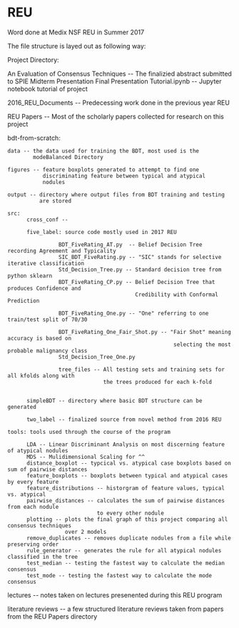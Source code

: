 # REU
Word done at Medix NSF REU in Summer 2017

The file structure is layed out as following way:

Project Directory:

An Evaluation of Consensus Techniques  -- The finalizied abstract submitted to SPIE
Midterm Presentation
Final Presentation
Tutorial.ipynb -- Jupyter notebook tutorial of project

2016_REU_Documents -- Predecessing work done in the previous year REU

REU Papers -- Most of the scholarly papers collected for research on
              this project

bdt-from-scratch:

    data -- the data used for training the BDT, most used is the
            modeBalanced Directory

    figures -- feature boxplots generated to attempt to find one
               discriminating feature between typical and atypical  
               nodules

    output -- directory where output files from BDT training and testing
              are stored

    src:
          cross_conf --

          five_label: source code mostly used in 2017 REU

                    BDT_FiveRating_AT.py  -- Belief Decision Tree recording Agreement and Typicality 
                    SIC_BDT_FiveRating.py -- "SIC" stands for selective iterative classification
                    Std_Decision_Tree.py -- Standard decision tree from python sklearn
                    BDT_FiveRating_CP.py -- Belief Decision Tree that produces Confidence and 
                                            Credibility with Conformal Prediction

                    BDT_FiveRating_One.py -- "One" referring to one train/test split of 70/30

                    BDT_FiveRating_One_Fair_Shot.py -- "Fair Shot" meaning accuracy is based on 
                                                        selecting the most probable malignancy class
                    Std_Decision_Tree_One.py

                    tree_files -- All testing sets and training sets for all kfolds along with 
                                  the trees produced for each k-fold


          simpleBDT -- directory where basic BDT structure can be generated

          two_label -- finalized source from novel method from 2016 REU

    tools: tools used through the course of the program

          LDA -- Linear Discriminant Analysis on most discerning feature of atypical nodules
          MDS -- Mulidimensional Scaling for ^^
          distance_boxplot -- typcical vs. atypical case boxplots based on sum of pairwise distances
          feature_boxplots -- boxplots between typical and atypical cases by every feature
          feature_distributions -- historgram of feature values, typical vs. atypical
          pairwise_distances -- calculates the sum of pairwise distances from each nodule
                                to every other nodule
          plotting -- plots the final graph of this project comparing all consensus techniques 
                      over 2 models
          remove_duplicates -- removes duplicate nodules from a file while preserving order
          rule_generator -- generates the rule for all atypical nodules classified in the tree
          test_median -- testing the fastest way to calculate the median consensus
          test_mode -- testing the fastest way to calculate the mode consensus
          

lectures -- notes taken on lectures presenented during this REU program

literature reviews -- a few structured literature reviews taken from
                      papers from the REU Papers directory
